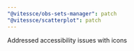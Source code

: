 ```yaml
---
"@vitessce/obs-sets-manager": patch
"@vitessce/scatterplot": patch
---
```


Addressed accessibility issues with icons
